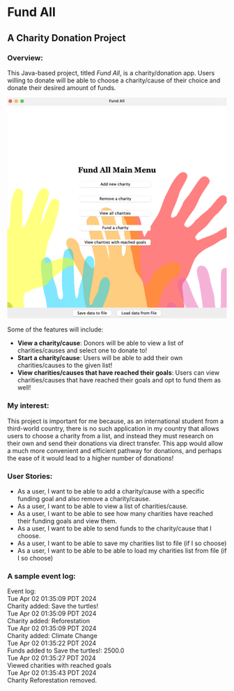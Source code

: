 # Fund All
## A Charity Donation Project

### Overview:

This Java-based project, titled *Fund All*, is a charity/donation app. Users willing to donate will be able to 
choose a charity/cause of their choice and donate their desired amount of funds. 

<p align ="center">
    <img src="./data/sample_menu.png" width = 600>
</p>

Some of the features will include:

- **View a charity/cause**: Donors will be able to view a list of charities/causes and select one to donate to!
- **Start a charity/cause**: Users will be able to add their own charities/causes to the given list!
- **View charities/causes that have reached their goals**: Users can view charities/causes that have reached their 
goals and opt to fund them as well!

### My interest:

This project is important for me because, as an international student from a third-world country, 
there is no such application in my country that allows users to choose a charity from a list, and instead they must 
research on their own and send their donations via direct transfer. This app would allow a much more convenient 
and efficient pathway for donations, and perhaps the ease of it would lead to a higher number of donations!

### User Stories:

- As a user, I want to be able to add a charity/cause with a specific funding goal and also remove a charity/cause.
- As a user, I want to be able to view a list of charities/cause.
- As a user, I want to be able to see how many charities have reached their funding goals and view them.
- As a user, I want to be able to send funds to the charity/cause that I choose. 
- As a user, I want to be able to save my charities list to file (if I so choose)
- As a user, I want to be able to be able to load my charities list from file (if I so choose)

### A sample event log:

Event log:\
Tue Apr 02 01:35:09 PDT 2024\
Charity added: Save the turtles!\
Tue Apr 02 01:35:09 PDT 2024\
Charity added: Reforestation\
Tue Apr 02 01:35:09 PDT 2024\
Charity added: Climate Change\
Tue Apr 02 01:35:22 PDT 2024\
Funds added to Save the turtles!: 2500.0\
Tue Apr 02 01:35:27 PDT 2024\
Viewed charities with reached goals\
Tue Apr 02 01:35:43 PDT 2024\
Charity Reforestation removed.

